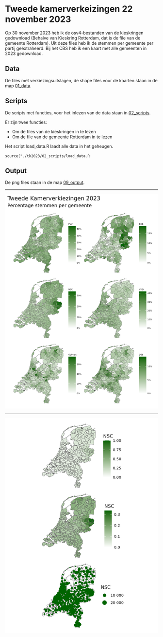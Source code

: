 # Tweede kamerverkeizingen 22 november 2023
Op 30 november 2023 heb ik de osv4-bestanden van de kieskringen gedownload (Behalve van Kieskring Rotterdam, dat is de file van de gemeente Rotterdam). Uit deze files heb ik de stemmen per gemeente per partij geëxtraheerd. Bij het CBS heb ik een kaart met alle gemeenten in 2023 gedownload.

## Data
De files met verkiezingsuitslagen, de shape files voor de kaarten staan in de map [01_data](https://github.com/mvbloois/verkiezingen/tree/main/tk2023/01_data).

## Scripts
De scripts met functies, voor het inlezen van de data staan in [02_scripts](https://github.com/mvbloois/verkiezingen/tree/main/tk2023/02_scripts).

Er zijn twee functies:  
- Om de files van de kieskringen in te lezen  
- Om de file van de gemeente Rotterdam in te lezen  

Het script load_data.R laadt alle data in het geheugen.

`source("./tk2023/02_scripts/load_data.R`

## Output
De png files staan in de map [09_output](https://github.com/mvbloois/verkiezingen/tree/main/tk2023/09_output).

---

![top-6-partijen](09_output/top-6.png)


 ---
 
 
 ![types](09_output/types.png)

